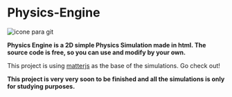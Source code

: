 # Physics-Engine
![icone para git](https://user-images.githubusercontent.com/89609653/191819554-dc03bb69-b591-45b4-ab59-6438d4027a15.png)

**Physics Engine is a 2D simple Physics Simulation made in html. The source code is free, so you can use and modify by your own.**

This project is using [matterjs](https://github.com/liabru/matter-js) as the base of the simulations. Go check out!

**This project is very very soon to be finished and all the simulations is only for studying purposes.**

